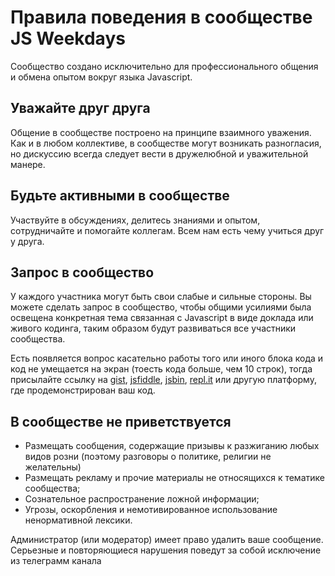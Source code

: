 Правила поведения в сообществе JS Weekdays
==========================================

Сообщество создано исключительно для профессионального общения и обмена опытом вокруг языка Javascript.

## Уважайте друг друга

Общение в сообществе построено на принципе взаимного уважения. Как и в любом коллективе, в сообществе могут возникать разногласия, но дискуссию всегда следует вести в дружелюбной и уважительной манере.

## Будьте активными в сообществе

Участвуйте в обсуждениях, делитесь знаниями и опытом, сотрудничайте и помогайте коллегам. Всем нам есть чему учиться друг у друга.

## Запрос в сообщество

У каждого участника могут быть свои слабые и сильные стороны. Вы можете сделать запрос в сообщество, чтобы общими усилиями была освещена конкретная тема связанная с Javascript в виде доклада или живого кодинга, таким образом будут развиваться все участники сообщества.

Есть появляется вопрос касательно работы того или иного блока кода и код не умещается на экран (тоесть кода больше, чем 10 строк), тогда присылайте ссылку на [gist](https://gist.github.com), [jsfiddle](https://jsfiddle.net), [jsbin](https://jsbin.com/), [repl.it](https://repl.it) или другую платформу, где продемонстрирован ваш код. 


## В сообществе не приветствуется

* Размещать сообщения, содержащие призывы к разжиганию любых видов розни (поэтому разговоры о политике, религии не желательны)
* Размещать рекламу и прочие материалы не относящихся к тематике сообщества;
* Сознательное распространение ложной информации;
* Угрозы, оскорбления и немотивированное использование ненормативной лексики.

Администратор (или модератор) имеет право удалить ваше сообщение. Серьезные и повторяющиеся нарушения поведут за собой исключение из телеграмм канала
